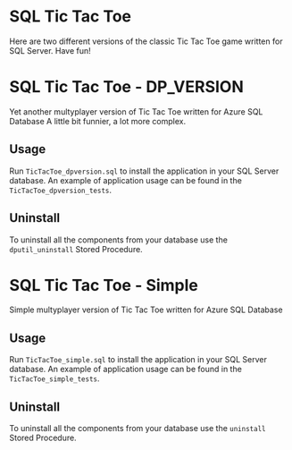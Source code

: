 # SQL Tic Tac Toe
Here are two different versions of the classic Tic Tac Toe game written for SQL Server.
Have fun!

# SQL Tic Tac Toe - DP_VERSION
Yet another multyplayer version of Tic Tac Toe written for Azure SQL Database
A little bit funnier, a lot more complex.
## Usage
Run `TicTacToe_dpversion.sql` to install the application in your SQL Server database.
An example of application usage can be found in the `TicTacToe_dpversion_tests`.
## Uninstall
To uninstall all the components from your database use the `dputil_uninstall` Stored Procedure.

# SQL Tic Tac Toe - Simple
Simple multyplayer version of Tic Tac Toe written for Azure SQL Database
## Usage
Run `TicTacToe_simple.sql` to install the application in your SQL Server database.
An example of application usage can be found in the `TicTacToe_simple_tests`.
## Uninstall
To uninstall all the components from your database use the `uninstall` Stored Procedure.